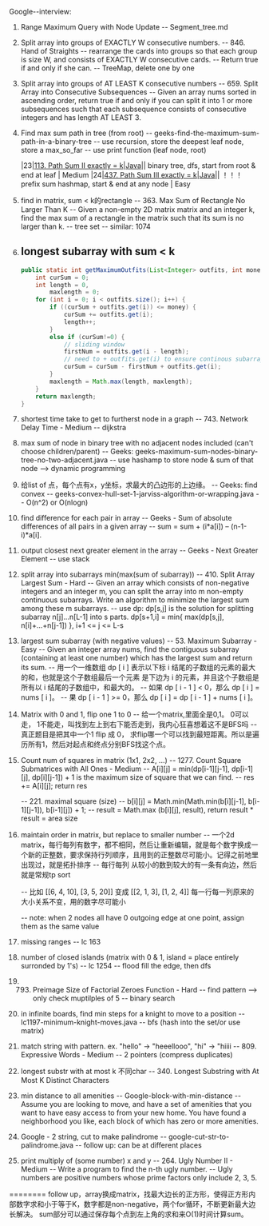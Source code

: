 Google--interview:

1. Range Maximum Query with Node Update
	-- Segment_tree.md

2. Split array into groups of EXACTLY W consecutive numbers.
	-- 846. Hand of Straights
   	-- rearrange the cards into groups so that each group is size W, and consists of EXACTLY W consecutive cards.
	-- Return true if and only if she can.
	-- TreeMap, delete one by one

3. Split array into groups of AT LEAST K consecutive numbers
	-- 659. Split Array into Consecutive Subsequences 
	-- Given an array nums sorted in ascending order, return true if and only if you can split it into 1 or more subsequences such that each subsequence consists of consecutive integers and has length AT LEAST 3.


4. Find max sum path in tree (from root)
 	-- geeks-find-the-maximum-sum-path-in-a-binary-tree
 	-- use recursion, store the deepest leaf node, store a max_so_far
 	-- use print function (leaf node, root)

 	|23|[113. Path Sum II exactly = k](https://leetcode.com/problems/path-sum-ii/)|[Java](problems/lc113-path-sum-ii.java)|| binary tree, dfs, start from root & end at leaf | Medium
	|24|[437. Path Sum III exactly = k](https://leetcode.com/problems/path-sum-iii/)|[Java](problems/lc437-path-sum-iii.java)|| ！！！prefix sum hashmap, start & end at any node | Easy

5. find in matrix, sum < k的rectangle
	-- 363. Max Sum of Rectangle No Larger Than K
	-- Given a non-empty 2D matrix matrix and an integer k, find the max sum of a rectangle in the matrix such that its sum is no larger than k.
	-- tree set 
	-- similar: 1074

6. longest subarray with sum < k
	--
	```java
  	public static int getMaximumOutfits(List<Integer> outfits, int money) {
        int curSum = 0; 
        int length = 0, 
            maxlength = 0;
        for (int i = 0; i < outfits.size(); i++) { 
            if ((curSum + outfits.get(i)) <= money) { 
                curSum += outfits.get(i);  
                length++; 
            }  
            else if (curSum!=0) {
                // sliding window
                firstNum = outfits.get(i - length);
                // need to + outfits.get(i) to ensure continous subarray
                curSum = curSum - firstNum + outfits.get(i); 
            }
            maxlength = Math.max(length, maxlength);  
        } 
        return maxlength; 
    }
	```



7. shortest time take to get to furtherst node in a graph
	-- 743. Network Delay Time - Medium
	-- dijkstra



8. max sum of node in binary tree with no adjacent nodes included (can't choose children/parent)
	-- Geeks: geeks-maximum-sum-nodes-binary-tree-no-two-adjacent.java
	-- use hashamp to store node & sum of that node --> dynamic programming

9. 给list of 点，每个点有x，y坐标，求最大的凸边形的上边缘。
	-- Geeks: find convex
	-- geeks-convex-hull-set-1-jarviss-algorithm-or-wrapping.java
	-- O(n^2) or O(nlogn)

10. find difference for each pair in array
	-- Geeks - Sum of absolute differences of all pairs in a given array
	-- sum = sum + (i*a[i]) – (n-1-i)*a[i].

11. output closest next greater element in the array
	-- Geeks - Next Greater Element
	-- use stack 

12. split array into subarrays min(max(sum of subarray))
	-- 410. Split Array Largest Sum - Hard
	-- Given an array which consists of non-negative integers and an integer m, you can split the array 
		into m non-empty continuous subarrays. Write an algorithm to minimize the largest sum among these 
		m subarrays.
	-- use dp: dp[s,j] is the solution for splitting subarray n[j]...n[L-1] into s parts.
			   dp[s+1,i] = min{ max(dp[s,j], n[i]+...+n[j-1]) }, i+1 <= j <= L-s


13. largest sum subarray (with negative values)
	-- 53. Maximum Subarray - Easy
	-- Given an integer array nums, find the contiguous subarray (containing at least 
		one number) which has the largest sum and return its sum.
	-- 用一个一维数组 dp [ i ] 表示以下标 i 结尾的子数组的元素的最大的和，也就是这个子数组最后一个元素
		是下边为 i 的元素，并且这个子数组是所有以 i 结尾的子数组中，和最大的。
	-- 如果 dp [ i - 1 ] < 0，那么 dp [ i ] = nums [ i ]。
	-- 果 dp [ i - 1 ] >= 0，那么 dp [ i ] = dp [ i - 1 ] + nums [ i ]。


14. Matrix with 0 and 1, flip one 1 to 0
	-- 给一个matrix,里面全是0,1。 0可以走， 1不能走，叫找到左上到右下能否走到，我内心狂喜想着这不是BFS吗
	-- 真正题目是把其中一个1 flip 成 0， 求flip哪一个可以找到最短距离。所以是遍历所有1，然后对起点和终点分别BFS找这个点。

15. Count num of squares in matrix (1x1, 2x2, ...)
	-- 1277. Count Square Submatrices with All Ones - Medium
	-- 	A[i][j] = min(dp[i-1][j-1], dp[i-1][j], dp[i][j-1]) + 1 is the maximum size of square that we can find.
	-- res += A[i][j]; return res

	-- 221. maximal square (size)
	--  b[i][j] = Math.min(Math.min(b[i][j-1], b[i-1][j-1]), b[i-1][j]) + 1;
	-- result = Math.max (b[i][j], result), return result * result = area size


16. maintain order in matrix, but replace to smaller number
	-- 一个2d matrix，每行每列有数字，都不相同，然后让重新编辑，就是每个数字换成一个新的正整数，要求保持行列顺序，且用到的正整数尽可能小。记得之前地里出现过，就是拓扑排序
	-- 每行每列 从较小的数到较大的有一条有向边，然后就是常规tp sort

	-- 比如
		[[6, 4, 10],
		  [3, 5, 20]]
		变成
		[[2, 1, 3],
		[1, 2, 4]]
		每一行每一列原来的大小关系不变，用的数字尽可能小

	-- note: when 2 nodes all have 0 outgoing edge at one point, assign them as the same value

17. missing ranges
	-- lc 163


18. number of closed islands (matrix with 0 & 1, island = place entirely surronded by 1's)
	-- lc 1254
	-- flood fill the edge, then dfs

19. 793. Preimage Size of Factorial Zeroes Function - Hard
	-- find pattern --> only check muptilples of 5
	-- binary search


20. in infinite boards, find min steps for a knight to move to a position
	-- lc1197-minimum-knight-moves.java
	-- bfs (hash into the set/or use matrix)

21. match string with pattern. ex. "hello" -> "heeellooo", "hi" -> "hiiii
	-- 809. Expressive Words - Medium
	-- 2 pointers (compress duplicates)

22. longest substr with at most k 不同char
	-- 340. Longest Substring with At Most K Distinct Characters 

23. min distance to all amenities
	-- Google-block-with-min-distance 
	-- Assume you are looking to move, and have a set of amenities that you want to have easy access to 
		from your new home. You have found a neighborhood you like, each block of which has zero or more 
		amenities.

24. Google - 2 string, cut to make palindrome
	-- google-cut-str-to-palindrome.java
	-- follow up: can be at different places


25. print multiply of (some number) x and y
	-- 264. Ugly Number II - Medium
	-- Write a program to find the n-th ugly number.
	-- Ugly numbers are positive numbers whose prime factors only include 2, 3, 5. 




========
follow up，array换成matrix，找最大边长的正方形，使得正方形内部数字求和小于等于K，数字都是non-negative，两个for循环，不断更新最大边长解决。
sum部分可以通过保存每个点到左上角的求和来O(1)时间计算sum。


 









